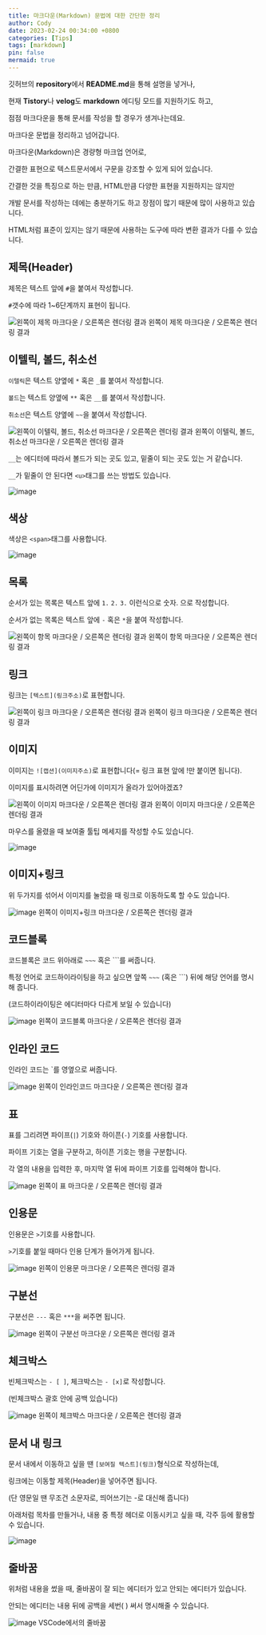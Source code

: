 ```yaml
---
title: 마크다운(Markdown) 문법에 대한 간단한 정리
author: Cody
date: 2023-02-24 00:34:00 +0800
categories: [Tips]
tags: [markdown]
pin: false
mermaid: true
---
```

깃허브의 **repository**에서 **README.md**을 통해 설명을 넣거나,

현재 **Tistory**나 **velog**도 **markdown** 에디팅 모드를 지원하기도 하고,

점점 마크다운을 통해 문서를 작성을 할 경우가 생겨나는데요.

마크다운 문법을 정리하고 넘어갑니다.

마크다운(Markdown)은 경량형 마크업 언어로,

간결한 표현으로 텍스트문서에서 구문을 강조할 수 있게 되어 있습니다.

간결한 것을 특징으로 하는 만큼, HTML만큼 다양한 표현을 지원하지는 않지만

개발 문서를 작성하는 데에는 충분하기도 하고 장점이 많기 때문에 많이 사용하고 있습니다.

HTML처럼 표준이 있지는 않기 때문에 사용하는 도구에 따라 변환 결과가 다를 수 있습니다.

## 제목(Header)

제목은 텍스트 앞에 `#`을 붙여서 작성합니다.

`#`갯수에 따라 1~6단계까지 표현이 됩니다.

![왼쪽이 제목 마크다운 / 오른쪽은 렌더링 결과](https://github.com/swiftycody/swiftycody.github.io/assets/9062513/eafcd2d3-42f0-422d-a222-34a4326bdfba)
왼쪽이 제목 마크다운 / 오른쪽은 렌더링 결과

## 이텔릭, 볼드, 취소선

`이텔릭`은 텍스트 양옆에 `*` 혹은 `_`를 붙여서 작성합니다.

`볼드`는 텍스트 양옆에 `**` 혹은 `__`를 붙여서 작성합니다.

`취소선`은 텍스트 양옆에 `~~`을 붙여서 작성합니다.

![왼쪽이 이텔릭, 볼드, 취소선 마크다운 / 오른쪽은 렌더링 결과](https://github.com/swiftycody/swiftycody.github.io/assets/9062513/8d7e4cff-5590-45fc-a296-6c94d4724a91)
왼쪽이 이텔릭, 볼드, 취소선 마크다운 / 오른쪽은 렌더링 결과

`__`는 에디터에 따라서 볼드가 되는 곳도 있고, 밑줄이 되는 곳도 있는 거 같습니다.

`__`가 밑줄이 안 된다면 `<u>`태그를 쓰는 방법도 있습니다.

![image](https://github.com/swiftycody/swiftycody.github.io/assets/9062513/5d72eba4-67a3-42bd-9195-78bea816cb2f)

## 색상

색상은 `<span>`태그를 사용합니다.

![image](https://github.com/swiftycody/swiftycody.github.io/assets/9062513/eae943b2-33c0-4ce2-86eb-a457f571839f)

## 목록

순서가 있는 목록은 텍스트 앞에 `1.` `2.` `3.` 이런식으로 숫자. 으로 작성합니다.

순서가 없는 목록은 텍스트 앞에 `-` 혹은 `*`을 붙여 작성합니다.

![왼쪽이 항목 마크다운 / 오른쪽은 렌더링 결과](https://github.com/swiftycody/swiftycody.github.io/assets/9062513/81bd341f-ca32-435c-b5cd-d7773171a044)
왼쪽이 항목 마크다운 / 오른쪽은 렌더링 결과

## 링크

링크는 `[텍스트](링크주소)`로 표현합니다.

![왼쪽이 링크 마크다운 / 오른쪽은 렌더링 결과](https://github.com/swiftycody/swiftycody.github.io/assets/9062513/0a03b811-44fb-46ed-ba1f-2fa8c9aad358)
왼쪽이 링크 마크다운 / 오른쪽은 렌더링 결과

## 이미지

이미지는 `![캡션](이미지주소)`로 표현합니다(= 링크 표현 앞에 !만 붙이면 됩니다).

이미지를 표시하려면 어딘가에 이미지가 올라가 있어야겠죠?

![왼쪽이 이미지 마크다운 / 오른쪽은 렌더링 결과](https://blog.kakaocdn.net/dn/QsKhM/btr0r5mg9fe/aLjwnBcpAK5zGLxuoumGB1/img.png)
왼쪽이 이미지 마크다운 / 오른쪽은 렌더링 결과

마우스를 올렸을 때 보여줄 툴팁 메세지를 작성할 수도 있습니다.

![image](https://github.com/swiftycody/swiftycody.github.io/assets/9062513/ad49992b-8432-459a-8639-f93f84680039)

## 이미지+링크

위 두가지를 섞어서 이미지를 눌렀을 때 링크로 이동하도록 할 수도 있습니다.

![image](https://github.com/swiftycody/swiftycody.github.io/assets/9062513/4e49fbd7-4795-43da-99b0-1102e63de63a)
왼쪽이 이미지+링크 마크다운 / 오른쪽은 렌더링 결과

## 코드블록

코드블록은 코드 위아래로 `~~~`  혹은 ```를 써줍니다.

특정 언어로 코드하이라이팅을 하고 싶으면 앞쪽 `~~~` (혹은 ```) 뒤에 해당 언어를 명시해 줍니다.

(코드하이라이팅은 에디터마다 다르게 보일 수 있습니다)

![image](https://github.com/swiftycody/swiftycody.github.io/assets/9062513/566c2bb5-c886-41b2-9db8-9e0f0f7467e6)
왼쪽이 코드블록 마크다운 / 오른쪽은 렌더링 결과

## 인라인 코드

인라인 코드는 `를 영옆으로 써줍니다.

![image](https://github.com/swiftycody/swiftycody.github.io/assets/9062513/d56bea26-bada-47ae-a574-7ad92611cc0f)
왼쪽이 인라인코드 마크다운 / 오른쪽은 렌더링 결과

## 표

표를 그리려면 파이프(`|`) 기호와 하이픈(`-`) 기호를 사용합니다.

파이프 기호는 열을 구분하고, 하이픈 기호는 행을 구분합니다.

각 열의 내용을 입력한 후, 마지막 열 뒤에 파이프 기호를 입력해야 합니다.

![image](https://github.com/swiftycody/swiftycody.github.io/assets/9062513/508bf895-e62d-4b20-9c3a-56fec4068dfb)
왼쪽이 표 마크다운 / 오른쪽은 렌더링 결과

## 인용문

인용문은 `>`기호를 사용합니다.

`>`기호를 붙일 때마다 인용 단계가 들어가게 됩니다.

![image](https://github.com/swiftycody/swiftycody.github.io/assets/9062513/fba880c6-6a84-4b44-83da-10ea4155462f)
왼쪽이 인용문 마크다운 / 오른쪽은 렌더링 결과

## 구분선

구분선은 `---` 혹은 `***`을 써주면 됩니다.

![image](https://github.com/swiftycody/swiftycody.github.io/assets/9062513/f3fb8345-64f7-490f-8fab-12e10e8b2e0c)
왼쪽이 구분선 마크다운 / 오른쪽은 렌더링 결과

## 체크박스

빈체크박스는 `- [ ]`, 체크박스는 `- [x]`로 작성합니다.

(빈체크박스 괄호 안에 공백 있습니다)

![image](https://github.com/swiftycody/swiftycody.github.io/assets/9062513/94417f96-dbec-4b59-bb80-f678fa4d252e)
왼쪽이 체크박스 마크다운 / 오른쪽은 렌더링 결과

## 문서 내 링크

문서 내에서 이동하고 싶을 땐 `[보여질 텍스트](링크)`형식으로 작성하는데,

링크에는 이동할 제목(Header)을 넣어주면 됩니다.

(단 영문일 땐 무조건 소문자로, 띄어쓰기는 -로 대신해 줍니다)

아래처럼 목차를 만들거나, 내용 중 특정 헤더로 이동시키고 싶을 때, 각주 등에 활용할 수 있습니다.

![image](https://github.com/swiftycody/swiftycody.github.io/assets/9062513/a45687c4-9927-4d16-87af-70f5807f682f)

## 줄바꿈

위처럼 내용을 썼을 때, 줄바꿈이 잘 되는 에디터가 있고 안되는 에디터가 있습니다.

안되는 에디터는 내용 뒤에 공백을 세번(   ) 써서 명시해줄 수 있습니다.

![image](https://github.com/swiftycody/swiftycody.github.io/assets/9062513/5d0b7742-a167-41d5-b472-d387123d758b)
VSCode에서의 줄바꿈